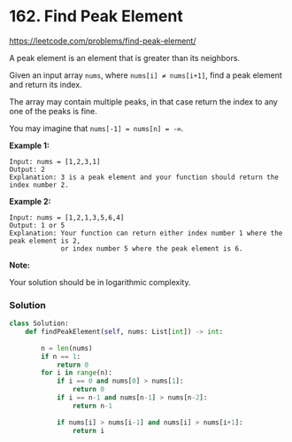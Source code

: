 # 162. Find Peak Element

https://leetcode.com/problems/find-peak-element/

A peak element is an element that is greater than its neighbors.

Given an input array `nums`, where `nums[i] ≠ nums[i+1]`, find a peak element and return its index.

The array may contain multiple peaks, in that case return the index to any one of the peaks is fine.

You may imagine that `nums[-1] = nums[n] = -∞`.

**Example 1:**

```
Input: nums = [1,2,3,1]
Output: 2
Explanation: 3 is a peak element and your function should return the index number 2.
```

**Example 2:**

```
Input: nums = [1,2,1,3,5,6,4]
Output: 1 or 5 
Explanation: Your function can return either index number 1 where the peak element is 2, 
             or index number 5 where the peak element is 6.
```

**Note:**

Your solution should be in logarithmic complexity.



### Solution

```python
class Solution:
    def findPeakElement(self, nums: List[int]) -> int:
        
        n = len(nums)
        if n == 1:
            return 0
        for i in range(n):
            if i == 0 and nums[0] > nums[1]:
                return 0
            if i == n-1 and nums[n-1] > nums[n-2]:
                return n-1
                
            if nums[i] > nums[i-1] and nums[i] > nums[i+1]:
                return i
```

